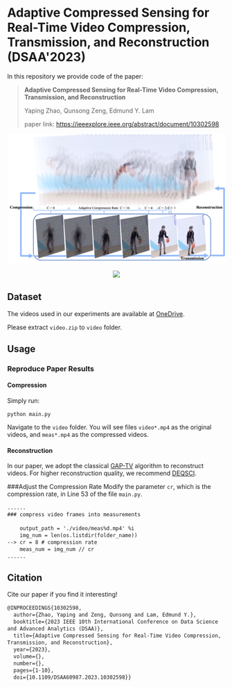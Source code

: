 # Adaptive Compressed Sensing for Real-Time Video Compression, Transmission, and Reconstruction (DSAA'2023)

In this repository we provide code of the paper:
> **Adaptive Compressed Sensing for Real-Time Video Compression, Transmission, and Reconstruction**
> 
> Yaping Zhao, Qunsong Zeng, Edmund Y. Lam
> 
> paper link: https://ieeexplore.ieee.org/abstract/document/10302598

<p align="center">
  <img src="teaser.png" />
</p>

<p align="center">
  <img src="kun.gif" />
</p>

## Dataset
The videos used in our experiments are available at [OneDrive](https://connecthkuhk-my.sharepoint.com/:u:/g/personal/zhaoyp_connect_hku_hk/EUiZDLQQxCFEmPHHeGf-sFIBjMAIfffMQN4KA_fbcQjceg?e=CsQVL8).

Please extract `video.zip` to `video` folder.

## Usage
### Reproduce Paper Results
#### Compression
Simply run:
```angular2html
python main.py
```
Navigate to the `video` folder. You will see files `video*.mp4` as the original videos, and `meas*.mp4` as the compressed videos.
#### Reconstruction
In our paper, we adopt the classical [GAP-TV](https://ieeexplore.ieee.org/document/7532817) algorithm to reconstruct videos. 
For higher reconstruction quality, we recommend [DEQSCI](https://github.com/IndigoPurple/DEQSCI).

###Adjust the Compression Rate
Modify the parameter `cr`, which is the compression rate, in Line 53 of the file `main.py`.

```angular2html
......
### compress video frames into measurements

    output_path = './video/meas%d.mp4' %i
    img_num = len(os.listdir(folder_name))
--> cr = 8 # compression rate
    meas_num = img_num // cr
......
```

## Citation
Cite our paper if you find it interesting!

```
@INPROCEEDINGS{10302598,
  author={Zhao, Yaping and Zeng, Qunsong and Lam, Edmund Y.},
  booktitle={2023 IEEE 10th International Conference on Data Science and Advanced Analytics (DSAA)}, 
  title={Adaptive Compressed Sensing for Real-Time Video Compression, Transmission, and Reconstruction}, 
  year={2023},
  volume={},
  number={},
  pages={1-10},
  doi={10.1109/DSAA60987.2023.10302598}}
```
